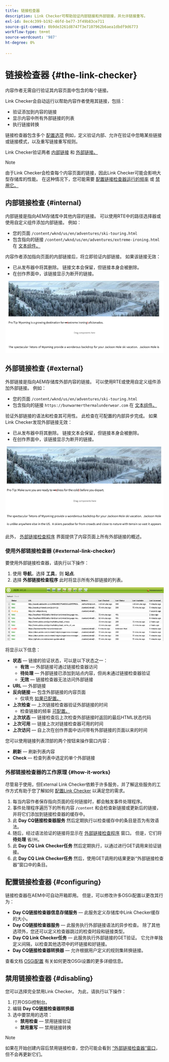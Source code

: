 ```yaml
---
title: 链接检查器
description: Link Checker可帮助验证内部链接和外部链接，并允许链接重写。
exl-id: 8ec4c399-b192-46fd-be77-3f49b83ce711
source-git-commit: 0b9de3261d8747f3e7107962b6aea1dbdf9d6773
workflow-type: tm+mt
source-wordcount: '987'
ht-degree: 0%

---
```


# 链接检查器 {#the-link-checker}

内容作者无需自行验证其内容页面中包含的每个链接。

Link Checker会自动运行以帮助内容作者使用其链接，包括：

* 验证添加到内容的链接
* 显示内容中所有外部链接的列表
* 执行链接转换

链接检查器包含多个 [配置选项](#configuring) 例如，定义验证内部、允许在验证中忽略某些链接或链接模式，以及重写链接重写规则。

Link Checker验证两者 [内部链接](#internal) 和 [外部链接。](#external)

>[!NOTE]
>
>由于Link Checker会检查每个内容页面的链接，因此Link Checker可能会影响大型存储库的性能。 在这种情况下，您可能需要 [配置链接检查器运行的频率](#configuring) 或 [禁用它。](#disabling)

## 内部链接检查 {#internal}

内部链接是指向AEM存储库中其他内容的链接。 可以使用RTE中的路径选择器或使用自定义组件添加内部链接。 例如：

* 您的页面 `/content/wknd/us/en/adventures/ski-touring.html`
* 包含指向的链接 `/content/wknd/us/en/adventures/extreme-ironing.html` 在 [文本组件。](https://experienceleague.adobe.com/docs/experience-manager-core-components/using/components/text.html)

内容作者添加指向页面的内部链接后，将立即验证内部链接。 如果该链接无效：

* 已从发布器中将其删除。 链接文本会保留，但链接本身会被删除。
* 在创作界面中，该链接显示为断开的链接。

![创作页面时断开的内部链接](assets/link-checker-invalid-link-internal.png)

## 外部链接检查 {#external}

外部链接是指向AEM存储库外部内容的链接。 可以使用RTE或使用自定义组件添加外部链接。 例如：

* 您的页面 `/content/wknd/us/en/adventures/ski-touring.html`
* 包含指向的链接 `https://bunwarmerthermalunderwear.com` 在 [文本组件。](https://experienceleague.adobe.com/docs/experience-manager-core-components/using/components/text.html)

验证外部链接的语法和检查其可用性。 此检查在可配置的内部异步完成。 如果Link Checker发现外部链接无效：

* 已从发布器中将其删除。 链接文本会保留，但链接本身会被删除。
* 在创作界面中，该链接显示为断开的链接。

![创作页面时断开的内部链接](assets/link-checker-invalid-link-external.png)

此外， [外部链接检查程序](#external-link-checker) 界面提供了内容页面上所有外部链接的概述。

### 使用外部链接检查器 {#external-link-checker}

要使用外部链接检查器，请执行以下操作：

1. 使用 **导航**，选择 **工具**，则 **站点**.
1. 选择 **外部链接检查程序** 此时将显示所有外部链接的列表。

![外部链接检查器窗口](assets/external-link-checker.png)

将显示以下信息：

* **状态**  — 链接的验证状态，可以是以下状态之一：
   * **有效**  — 外部链接可通过链接检查器访问
   * **待处理**  — 外部链接已添加到站点内容，但尚未通过链接检查器验证
   * **无效**  — 链接检查器无法访问外部链接
* **URL**  — 外部链接
* **反向链接**  — 包含外部链接的内容页面
   * 仅填充 [如果已配置。](#configuring)
* **上次检查**  — 上次链接检查器验证外部链接的时间
   * 检查链接的频率 [可配置。](#configuring)
* **上次状态**  — 链接检查后上次检查外部链接时返回的最后HTML状态代码
* **上次可用**  — 链接上次对链接检查器可用的时间
* **上次访问**  — 自上次在创作界面中访问带有外部链接的页面以来的时间

您可以使用链接列表顶部的两个按钮来操作窗口内容：

* **刷新**  — 刷新列表内容
* **Check**  — 检查列表中选定的单个外部链接

### 外部链接检查器的工作原理 {#how-it-works}

尽管易于使用，但External Link Checker依赖于许多服务，并了解这些服务的工作方式有助于您了解如何 [配置Link Checker](#configuring) 以满足您的需求。

1. 每当内容作者保存指向页面的任何链接时，都会触发事件处理程序。
1. 事件处理程序遍历下的所有内容 `/content` 和会检查新链接或更新后的链接，并将它们添加到链接检查器的缓存中。
1. 此 **Day CQ链接检查器服务** 然后定期执行以检查缓存中的条目是否为有效语法。
1. 随后，经过语法验证的链接将显示在 [外部链接检查程序](#external-link-checker) 窗口。 但是，它们将 **待处理** 省/州。
1. 此 **Day CQ Link Checker任务** 然后定期执行，以通过进行GET调用来验证链接。
1. 此 **Day CQ Link Checker任务** 然后，使用GET调用的结果更新“外部链接检查器”窗口中的条目。

## 配置链接检查器 {#configuring}

链接检查器在AEM中可自动开箱即用。 但是，可以修改许多OSGi配置以更改其行为：

* **Day CQ链接检查器信息存储服务**  — 此服务定义存储库中Link Checker缓存的大小。
* **Day CQ链接检查器服务**  — 此服务执行外部链接语法的异步检查。 除了其他选项外，您还可以定义检查器跳过的检查时段和链接类型。
* **Day CQ Link Checker任务**  — 此服务执行外部链接的GET验证。 它允许单独定义间隔，以检查其他选项中的坏链接和好链接。
* **Day CQ链接检查器转换器**  — 允许根据用户定义的规则集转换链接。

查看文档 [OSGi配置](/help/sites-deploying/osgi-configuration-settings.md) 有关如何更改OSGi设置的更多详细信息。

## 禁用链接检查器 {#disabling}

您可以选择完全禁用Link Checker。 为此，请执行以下操作：

1. 打开OSGi控制台。
1. 编辑 **Day CQ链接检查器转换器**
1. 选中要禁用的选项：
   * **禁用检查**  — 禁用链接验证
   * **禁用重写**  — 禁用链接转换

>[!NOTE]
>
>如果在开始创建内容后禁用链接检查，您仍可能会看到 [“外部链接检查器”窗口](#external-link-checker)，但不会再更新它们。

